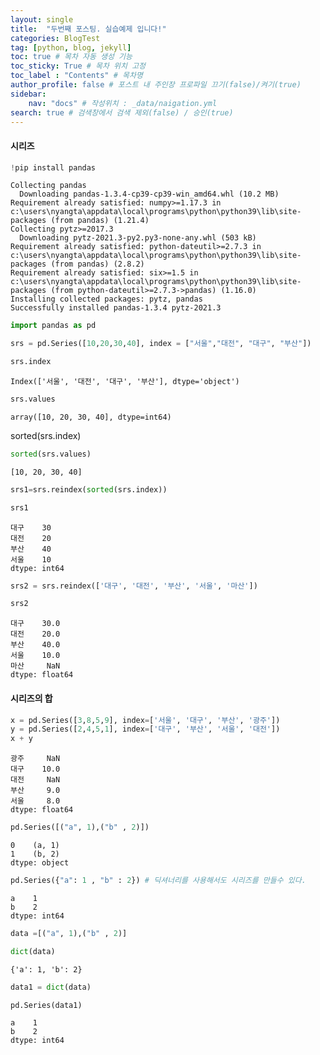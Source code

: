 ```yaml
---
layout: single
title:  "두번째 포스팅. 실습예제 입니다!"
categories: BlogTest
tag: [python, blog, jekyll]
toc: true # 목차 자동 생성 기능
toc_sticky: True # 목차 위치 고정 
toc_label : "Contents" # 목차명
author_profile: false # 포스트 내 주인장 프로파일 끄기(false)/켜기(true)
sidebar:
    nav: "docs" # 작성위치 : _data/naigation.yml
search: true # 검색창에서 검색 제외(false) / 승인(true)
---
```


#### 시리즈


```python
!pip install pandas
```

    Collecting pandas
      Downloading pandas-1.3.4-cp39-cp39-win_amd64.whl (10.2 MB)
    Requirement already satisfied: numpy>=1.17.3 in c:\users\nyangta\appdata\local\programs\python\python39\lib\site-packages (from pandas) (1.21.4)
    Collecting pytz>=2017.3
      Downloading pytz-2021.3-py2.py3-none-any.whl (503 kB)
    Requirement already satisfied: python-dateutil>=2.7.3 in c:\users\nyangta\appdata\local\programs\python\python39\lib\site-packages (from pandas) (2.8.2)
    Requirement already satisfied: six>=1.5 in c:\users\nyangta\appdata\local\programs\python\python39\lib\site-packages (from python-dateutil>=2.7.3->pandas) (1.16.0)
    Installing collected packages: pytz, pandas
    Successfully installed pandas-1.3.4 pytz-2021.3
    


```python
import pandas as pd
```


```python
srs = pd.Series([10,20,30,40], index = ["서울","대전", "대구", "부산"])
```


```python
srs.index
```




    Index(['서울', '대전', '대구', '부산'], dtype='object')




```python
srs.values
```




    array([10, 20, 30, 40], dtype=int64)



sorted(srs.index)


```python
sorted(srs.values)
```




    [10, 20, 30, 40]




```python
srs1=srs.reindex(sorted(srs.index))
```


```python
srs1
```




    대구    30
    대전    20
    부산    40
    서울    10
    dtype: int64




```python
srs2 = srs.reindex(['대구', '대전', '부산', '서울', '마산'])
```


```python
srs2
```




    대구    30.0
    대전    20.0
    부산    40.0
    서울    10.0
    마산     NaN
    dtype: float64



#### 시리즈의 합


```python
x = pd.Series([3,8,5,9], index=['서울', '대구', '부산', '광주'])
y = pd.Series([2,4,5,1], index=['대구', '부산', '서울', '대전'])
x + y
```




    광주     NaN
    대구    10.0
    대전     NaN
    부산     9.0
    서울     8.0
    dtype: float64




```python
pd.Series([("a", 1),("b" , 2)])
```




    0    (a, 1)
    1    (b, 2)
    dtype: object




```python
pd.Series({"a": 1 , "b" : 2}) # 딕셔너리를 사용해서도 시리즈를 만들수 있다.
```




    a    1
    b    2
    dtype: int64




```python
data =[("a", 1),("b" , 2)]
```


```python
dict(data)
```




    {'a': 1, 'b': 2}




```python
data1 = dict(data)
```


```python
pd.Series(data1)
```




    a    1
    b    2
    dtype: int64




```python

```
